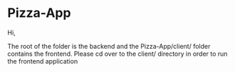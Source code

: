 # Pizza-App

Hi,

The root of the folder is the backend and the Pizza-App/client/ folder contains the frontend. Please cd 
over to the client/ directory in order to run the frontend application
